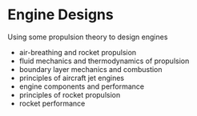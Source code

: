  # Engine Designs
 
 Using some propulsion theory to design engines
 * air-breathing and rocket propulsion
 * fluid mechanics and thermodynamics of propulsion
 * boundary layer mechanics and combustion
 * principles of aircraft jet engines
 * engine components and performance
 * principles of rocket propulsion
 * rocket performance
